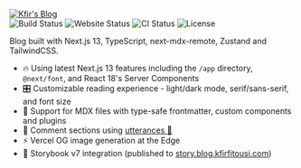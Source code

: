 [![Kfir's Blog](https://user-images.githubusercontent.com/37262772/207938423-5437d1b4-d0b2-4b9e-ab54-a965df7ab486.png)](https://blog.kfirfitousi.com)  
![Build Status](https://img.shields.io/github/deployments/kfirfitousi/blog/Production%20%E2%80%93%20blog?label=build&logo=vercel&style=for-the-badge)
![Website Status](https://img.shields.io/website?down_color=lightgrey&logo=vercel&style=for-the-badge&url=https%3A%2F%2Fblog.kfirfitousi.com)
![CI Status](https://img.shields.io/github/actions/workflow/status/kfirfitousi/blog/ci.yml?branch=main&label=CI&logo=github&style=for-the-badge)
![License](https://img.shields.io/github/license/kfirfitousi/blog?color=blue&style=for-the-badge)

Blog built with Next.js 13, TypeScript, next-mdx-remote, Zustand and TailwindCSS.  

- 🔥 Using latest Next.js 13 features including the `/app` directory, `@next/font`, and React 18's Server Components
- 🎛 Customizable reading experience - light/dark mode, serif/sans-serif, and font size
- 📄 Support for MDX files with type-safe frontmatter, custom components and plugins
- 💬 Comment sections using [utterances 🔮](https://utteranc.es/)
- ⚡️ Vercel OG image generation at the Edge
- 📖 Storybook v7 integration (published to [story.blog.kfirfitousi.com](https://story.blog.kfirfitousi.com))
